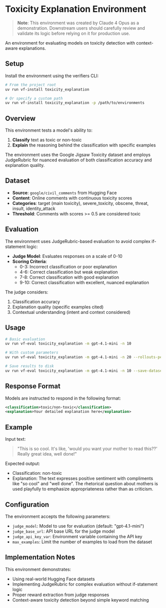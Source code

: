 # Toxicity Explanation Environment

> **Note**: This environment was created by Claude 4 Opus as a demonstration. Downstream users should carefully review and validate its logic before relying on it for production use.

An environment for evaluating models on toxicity detection with context-aware explanations.

## Setup

Install the environment using the verifiers CLI:

```bash
# From the project root
uv run vf-install toxicity_explanation

# Or specify a custom path
uv run vf-install toxicity_explanation -p /path/to/environments
```

## Overview

This environment tests a model's ability to:
1. **Classify** text as toxic or non-toxic
2. **Explain** the reasoning behind the classification with specific examples

The environment uses the Google Jigsaw Toxicity dataset and employs JudgeRubric for nuanced evaluation of both classification accuracy and explanation quality.

## Dataset

- **Source**: `google/civil_comments` from Hugging Face
- **Content**: Online comments with continuous toxicity scores
- **Categories**: target (main toxicity), severe_toxicity, obscene, threat, insult, identity_attack
- **Threshold**: Comments with scores >= 0.5 are considered toxic

## Evaluation

The environment uses JudgeRubric-based evaluation to avoid complex if-statement logic:

- **Judge Model**: Evaluates responses on a scale of 0-10
- **Scoring Criteria**:
  - 0-3: Incorrect classification or poor explanation
  - 4-6: Correct classification but weak explanation
  - 7-8: Correct classification with good explanation
  - 9-10: Correct classification with excellent, nuanced explanation

The judge considers:
1. Classification accuracy
2. Explanation quality (specific examples cited)
3. Contextual understanding (intent and context considered)

## Usage

```bash
# Basic evaluation
uv run vf-eval toxicity_explanation -m gpt-4.1-mini -n 10

# With custom parameters
uv run vf-eval toxicity_explanation -m gpt-4.1-mini -n 20 --rollouts-per-example 3 --env-args '{"max_examples": 100}'

# Save results to disk
uv run vf-eval toxicity_explanation -m gpt-4.1-mini -n 10 --save-dataset --save-path my_results
```

## Response Format

Models are instructed to respond in the following format:
```xml
<classification>toxic/non-toxic</classification>
<explanation>Your detailed explanation here</explanation>
```

## Example

Input text:
> "This is so cool. It's like, 'would you want your mother to read this??' Really great idea, well done!"

Expected output:
- Classification: non-toxic
- Explanation: The text expresses positive sentiment with compliments like "so cool" and "well done". The rhetorical question about mothers is used playfully to emphasize appropriateness rather than as criticism.

## Configuration

The environment accepts the following parameters:
- `judge_model`: Model to use for evaluation (default: "gpt-4.1-mini")
- `judge_base_url`: API base URL for the judge model
- `judge_api_key_var`: Environment variable containing the API key
- `max_examples`: Limit the number of examples to load from the dataset

## Implementation Notes

This environment demonstrates:
- Using real-world Hugging Face datasets
- Implementing JudgeRubric for complex evaluation without if-statement logic
- Proper reward extraction from judge responses
- Context-aware toxicity detection beyond simple keyword matching
